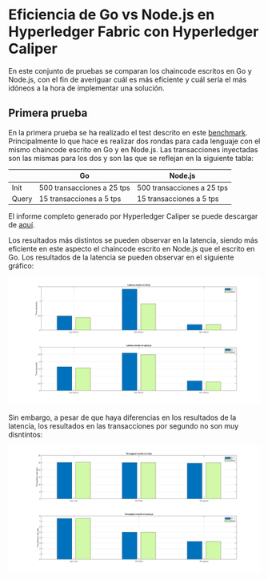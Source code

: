 # Eficiencia de Go vs Node.js en Hyperledger Fabric con Hyperledger Caliper

En este conjunto de pruebas se comparan los chaincode escritos en Go y Node.js, con el fin de averiguar cuál es más eficiente y cuál sería el más idóneos a la hora de implementar una solución.

## Primera prueba

En la primera prueba se ha realizado el test descrito en este [benchmark](/1/benchamark/configVS.yaml). Principalmente lo que hace es realizar dos rondas para cada lenguaje con el mismo 
chaincode escrito en Go y en Node.js. Las transacciones inyectadas son las mismas para los dos y son las que se reflejan en la siguiente tabla:

|       	| Go                         	| Node.js                    	|
|-------	|----------------------------	|----------------------------	|
| Init  	| 500 transacciones a 25 tps 	| 500 transacciones a 25 tps 	|
| Query 	| 15 transacciones a 5 tps   	| 15 transacciones a 5 tps   	|

El informe completo generado por Hyperledger Caliper se puede descargar de [aquí](/1/report-20190712T113010.html).

Los resultados más distintos se pueden observar en la latencia, siendo más eficiente en este aspecto el chaincode escrito en Node.js que el escrito en Go. Los resultados de la latencia se pueden
observar en el siguiente gráfico:

![Latency comparison chart](/test/goVSnode/1/images/1_latency.png)

Sin embargo, a pesar de que haya diferencias en los resultados de la latencia, los resultados en las transacciones por segundo no son muy disntintos:

![Throughput comparison chart](/test/goVSnode/1/images/1_tps.png)
